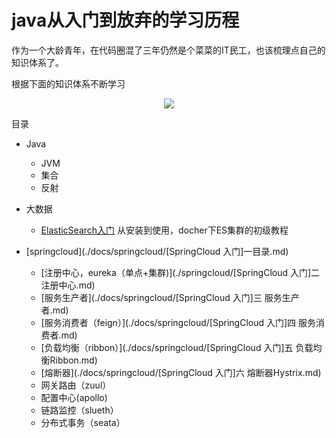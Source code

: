 # java从入门到放弃的学习历程



作为一个大龄青年，在代码圈混了三年仍然是个菜菜的IT民工，也该梳理点自己的知识体系了。

根据下面的知识体系不断学习

<p align="center">
    <a href="https://github.com/zhangwentu/neo-doc" target="_blank">
        <img src="https://tva1.sinaimg.cn/large/006tNbRwgy1gap40507qyj30u01e6qeu.jpg" width=""/>
    </a>
</p>



<a name="目录">目录</a>

- Java
  
  - JVM
  - 集合
  - 反射
  
- 大数据
  
  - [ElasticSearch入门](./docs/大数据/Elasticsearch.md) 从安装到使用，docher下ES集群的初级教程
- [springcloud](./docs/springcloud/[SpringCloud 入门]一目录.md) 
  - [注册中心，eureka（单点+集群)](./springcloud/[SpringCloud 入门]二注册中心.md) 
  - [服务生产者](./docs/springcloud/[SpringCloud 入门]三 服务生产者.md) 
  - [服务消费者（feign）](./docs/springcloud/[SpringCloud 入门]四 服务消费者.md) 
  - [负载均衡（ribbon）](./docs/springcloud/[SpringCloud 入门]五 负载均衡Ribbon.md) 
  - [熔断器](./docs/springcloud/[SpringCloud 入门]六 熔断器Hystrix.md) 
  - 网关路由（zuul）
  - 配置中心(apollo)
  - 链路监控（slueth）
  - 分布式事务（seata）
  
    

  



